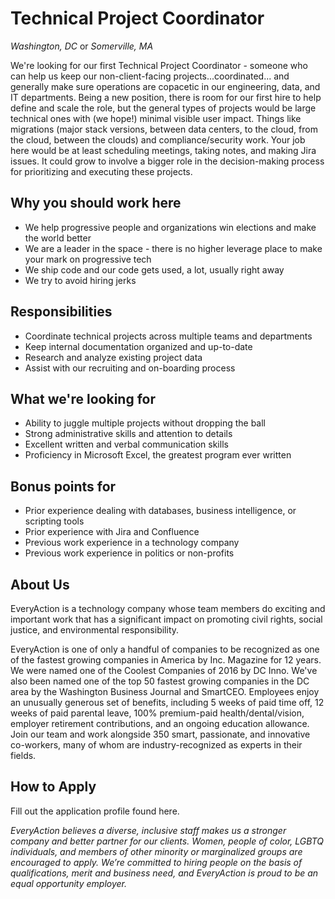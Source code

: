 # Technical Project Coordinator

*Washington, DC* or *Somerville, MA*

We're looking for our first Technical Project Coordinator - someone who can help us keep our non-client-facing projects...coordinated... and generally make sure operations are copacetic in our engineering, data, and IT departments.  Being a new position, there is room for our first hire to help define and scale the role, but the general types of projects would be large technical ones with (we hope!) minimal visible user impact.  Things like migrations (major stack versions, between data centers, to the cloud, from the cloud, between the clouds) and compliance/security work.  Your job here would be at least scheduling meetings, taking notes, and making Jira issues.  It could grow to involve a bigger role in the decision-making process for prioritizing and executing these projects.

## Why you should work here

- We help progressive people and organizations win elections and make the world better
- We are a leader in the space - there is no higher leverage place to make your mark on progressive tech
- We ship code and our code gets used, a lot, usually right away
- We try to avoid hiring jerks

## Responsibilities

- Coordinate technical projects across multiple teams and departments
- Keep internal documentation organized and up-to-date
- Research and analyze existing project data
- Assist with our recruiting and on-boarding process 

## What we're looking for

- Ability to juggle multiple projects without dropping the ball
- Strong administrative skills and attention to details
- Excellent written and verbal communication skills
- Proficiency in Microsoft Excel, the greatest program ever written

## Bonus points for

- Prior experience dealing with databases, business intelligence, or scripting tools
- Prior experience with Jira and Confluence
- Previous work experience in a technology company
- Previous work experience in politics or non-profits

## About Us

EveryAction is a technology company whose team members do exciting and important work that has a significant impact on promoting civil rights, social justice, and environmental responsibility.

EveryAction is one of only a handful of companies to be recognized as one of the fastest growing companies in America by Inc. Magazine for 12 years. We were named one of the Coolest Companies of 2016 by DC Inno. We've also been named one of the top 50 fastest growing companies in the DC area by the Washington Business Journal and SmartCEO. Employees enjoy an unusually generous set of benefits, including 5 weeks of paid time off, 12 weeks of paid parental leave, 100% premium-paid health/dental/vision, employer retirement contributions, and an ongoing education allowance. Join our team and work alongside 350 smart, passionate, and innovative co-workers, many of whom are industry-recognized as experts in their fields.

## How to Apply

Fill out the application profile found here.

*EveryAction believes a diverse, inclusive staff makes us a stronger company and better partner for our clients. Women, people of color, LGBTQ individuals, and members of other minority or marginalized groups are encouraged to apply. We’re committed to hiring people on the basis of qualifications, merit and business need, and EveryAction is proud to be an equal opportunity employer.*
